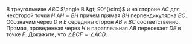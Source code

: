 В треугольнике $ABC$ $\angle B &gt; 90^{\circ}$ и на стороне $AC$ для некоторой точки $H$  $AH=BH$ причем прямая $BH$ перпендикулярна $BC$. Обозначим через $D$ и $E$ середины сторон $AB$ и $BC$ соответственно. Прямая, проведенная через $H$ и параллельная $AB$ пересекает $DE$ в точке $F$. Докажите, что $\angle BCF=\angle ACD.$
